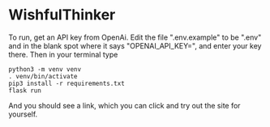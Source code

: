 # WishfulThinker

To run, get an API key from OpenAi. Edit the file ".env.example" to be ".env" and in the blank spot where it says "OPENAI_API_KEY=", and enter your key there. 
Then in your terminal type

`python3 -m venv venv`<br />
`. venv/bin/activate`<br />
`pip3 install -r requirements.txt`<br />
`flask run`

And you should see a link, which you can click and try out the site for yourself. 
